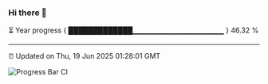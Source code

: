 ### Hi there 👋

⏳ Year progress { █████████████▁▁▁▁▁▁▁▁▁▁▁▁▁▁▁▁▁ } 46.32 %

---

⏰ Updated on Thu, 19 Jun 2025 01:28:01 GMT

![Progress Bar CI](https://github.com/JuvenileQ/Progress-Bar-CI/workflows/main/badge.svg)
